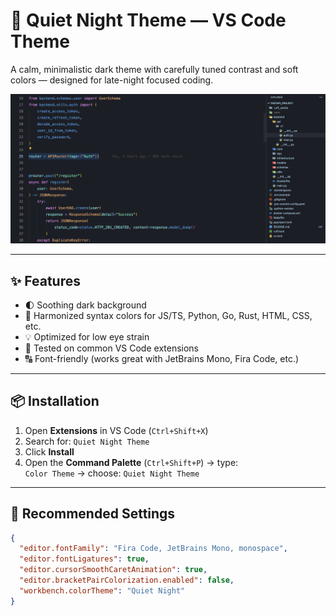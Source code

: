 # 🌙 Quiet Night Theme — VS Code Theme

A calm, minimalistic dark theme with carefully tuned contrast and soft colors — designed for late-night focused coding.

![Preview Screenshot](https://raw.githubusercontent.com/cdxy1/quiet-night-theme/refs/heads/main/screenshots/quiet_night_py.png)

---

## ✨ Features

- 🌓 Soothing dark background
- 🎨 Harmonized syntax colors for JS/TS, Python, Go, Rust, HTML, CSS, etc.
- 💡 Optimized for low eye strain
- 🧪 Tested on common VS Code extensions
- 🔠 Font-friendly (works great with JetBrains Mono, Fira Code, etc.)

---

## 📦 Installation

1. Open **Extensions** in VS Code (`Ctrl+Shift+X`)
2. Search for: `Quiet Night Theme`
3. Click **Install**
4. Open the **Command Palette** (`Ctrl+Shift+P`) → type:  
   `Color Theme` → choose: `Quiet Night Theme`

---

## 🧪 Recommended Settings

```json
{
  "editor.fontFamily": "Fira Code, JetBrains Mono, monospace",
  "editor.fontLigatures": true,
  "editor.cursorSmoothCaretAnimation": true,
  "editor.bracketPairColorization.enabled": false,
  "workbench.colorTheme": "Quiet Night"
}
